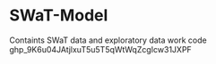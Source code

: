 # SWaT-Model
Containts SWaT data and exploratory data work code
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

